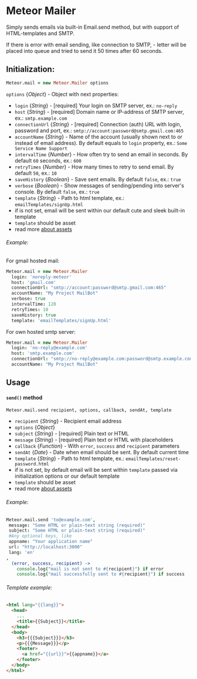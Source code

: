 Meteor Mailer
=============
Simply sends emails via built-in Email.send method, but with support of HTML-templates and SMTP.

If there is error with email sending, like connection to SMTP, - letter will be placed into queue and tried to send it 50 times after 60 seconds.

## Initialization:
```coffeescript
Meteor.mail = new Meteor.Mailer options
```

`options` {*Object*} - Object with next properties:
 - `login` {*String*} - [required] Your login on SMTP server, ex.: `no-reply`
 - `host` {*String*} - [required] Domain name or IP-address of SMTP server, ex.: `smtp.example.com`
 - `connectionUrl` {*String*} - [required] Connection (auth) URL with login, password and port, ex.: `smtp://account:password@smtp.gmail.com:465`
 - `accountName` {*String*} - Name of the account (usually shown next to or instead of email address). By default equals to `login` property, ex.: `Some Service Name Support`
 - `intervalTime` {*Number*} - How often try to send an email in seconds. By default `60` seconds, ex.: `600`
 - `retryTimes` {*Number*} - How many times to retry to send email. By default `50`, ex.: `10`
 - `saveHistory` {*Boolean*} - Save sent emails. By default `false`, ex.: `true`
 - `verbose` {*Boolean*} - Show messages of sending/pending into server's console. By default `false`, ex.: `true`
 - `template` {*String*} - Path to html template, ex.: `emailTemplates/signUp.html`
  - if is not set, email will be sent within our default cute and sleek built-in template
  - `template` should be asset
  - read more [about assets](http://docs.meteor.com/#/full/assets_getText)

###### Example:
For gmail hosted mail:
```coffeescript
Meteor.mail = new Meteor.Mailer
  login: 'noreply-meteor'
  host: 'gmail.com'
  connectionUrl: "smtp://account:password@smtp.gmail.com:465"
  accountName: "My Project MailBot"
  verbose: true
  intervalTime: 120
  retryTimes: 10
  saveHistory: true
  template: 'emailTemplates/signUp.html'
```

For own hosted smtp server:
```coffeescript
Meteor.mail = new Meteor.Mailer
  login: 'no-reply@example.com'
  host: 'smtp.example.com'
  connectionUrl: "smtp://no-reply@example.com:password@smtp.example.com:587"
  accountName: "My Project MailBot"
```

## Usage
#### `send()` method
```coffee
Meteor.mail.send recipient, options, callback, sendAt, template
```

 - `recipient` {*String*} - Recipient email address
 - `options` {*Object*}
  - `subject` {*String*} - [required] Plain text or HTML
  - `message` {*String*} - [required] Plain text or HTML with placeholders
 - `callback` {*Function*} - With `error`, `success` and `recipient` parameters
 - `sendAt` {*Date*} - Date when email should be sent. By default current time
 - `template` {*String*} - Path to html template, ex.: `emailTemplates/reset-password.html`
  - if is not set, by default email will be sent within `template` passed via initialization options or our default template
  - `template` should be asset
  - read more [about assets](http://docs.meteor.com/#/full/assets_getText)

###### Example:
```coffeescript
Meteor.mail.send 'to@example.com',
 message: "Some HTML or plain-text string (required)"
 subject: "Some HTML or plain-text string (required)"
 #Any optional keys, like
 appname: "Your application name"
 url: "http://localhost:3000"
 lang: 'en'
,
  (error, success, recipient) ->
    console.log("mail is not sent to #{recipient}") if error
    console.log("mail successfully sent to #{recipient}") if success
```

###### Template example:
```html
<html lang="{{lang}}">
  <head>
    ...
    <title>{{Subject}}</title>
  </head>
  <body>
    <h3>{{{Subject}}}</h3>
    <p>{{{Message}}}</p>
    <footer>
      <a href="{{url}}">{{appname}}</a>
    </footer>
  </body>
</html>
```
